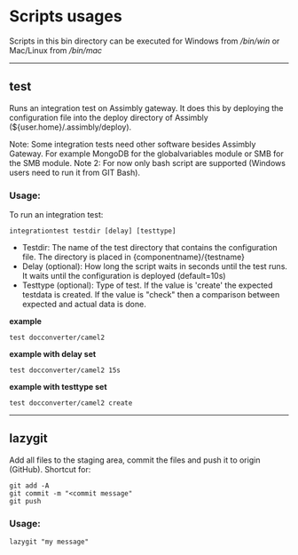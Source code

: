 # Scripts usages

Scripts in this bin directory can be executed
for Windows from _/bin/win_ or Mac/Linux from _/bin/mac_

---

## test

Runs an integration test on Assimbly gateway. It does this by deploying the configuration file
into the deploy directory of Assimbly (${user.home}/.assimbly/deploy).

Note: Some integration tests need other software besides Assimbly Gateway. For example MongoDB for the globalvariables module or SMB for the SMB module.
Note 2: For now only bash script are supported (Windows users need to run it from GIT Bash).

### Usage:

To run an integration test:

```integrationtest testdir [delay] [testtype]```

- Testdir: The name of the test directory that contains the configuration file. The directory is placed in {componentname}/{testname}
- Delay (optional): How long the script waits in seconds until the test runs. It waits until the configuration is deployed (default=10s)
- Testtype (optional): Type of test. If the value is 'create' the expected testdata is created. If the
value is "check" then a comparison between expected and actual data is done.

**example**

```test docconverter/camel2```

**example with delay set**

```test docconverter/camel2 15s```

**example with testtype set**

```test docconverter/camel2 create```


---

## lazygit

Add all files to the staging area, commit the files and push it to origin (GitHub). Shortcut for:

```
git add -A
git commit -m "<commit message"
git push
```

### Usage:

```lazygit "my message"```